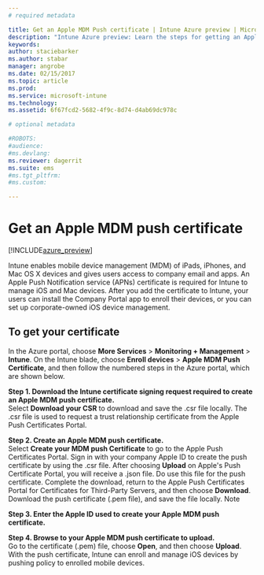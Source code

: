 ```yaml
---
# required metadata

title: Get an Apple MDM Push certificate | Intune Azure preview | Microsoft Docs
description: "Intune Azure preview: Learn the steps for getting an Apple MDM Push certificate to manage iOS devices with Intune."
keywords:
author: staciebarker
ms.author: stabar
manager: angrobe
ms.date: 02/15/2017
ms.topic: article
ms.prod:
ms.service: microsoft-intune
ms.technology:
ms.assetid: 6f67fcd2-5682-4f9c-8d74-d4ab69dc978c

# optional metadata

#ROBOTS:
#audience:
#ms.devlang:
ms.reviewer: dagerrit
ms.suite: ems
#ms.tgt_pltfrm:
#ms.custom:

---
```


# Get an Apple MDM push certificate 

[!INCLUDE[azure_preview](../includes/azure_preview.md)]

Intune enables mobile device management (MDM) of iPads, iPhones, and Mac OS X devices and gives users access to company email and apps. An Apple Push Notification service (APNs) certificate is required for Intune to manage iOS and Mac devices. After you add the certificate to Intune, your users can install the Company Portal app to enroll their devices, or you can set up corporate-owned iOS device management.

## To get your certificate
In the Azure portal, choose **More Services** > **Monitoring + Management** > **Intune**. On the Intune blade, choose **Enroll devices** > **Apple MDM Push Certificate**, and then follow the numbered steps in the Azure portal, which are shown below.

**Step 1. Download the Intune certificate signing request required to create an Apple MDM push certificate.**<br>
Select **Download your CSR** to download and save the .csr file locally. The .csr file is used to request a trust relationship certificate from the Apple Push Certificates Portal.

**Step 2. Create an Apple MDM push certificate.**<br>
Select **Create your MDM push Certificate** to go to the Apple Push Certificates Portal. Sign in with your company Apple ID to create the push certificate by using the .csr file. After choosing **Upload** on Apple's Push Certificate Portal, you will receive a .json file. Do use this file for the push certificate. Complete the download, return to the Apple Push Certificates Portal for Certificates for Third-Party Servers, and then choose **Download**. Download the push certificate (.pem file), and save the file locally.
Note

**Step 3. Enter the Apple ID used to create your Apple MDM push certificate.**

**Step 4. Browse to your Apple MDM push certificate to upload.**<br>
Go to the certificate (.pem) file, choose **Open**, and then choose **Upload**. With the push certificate, Intune can enroll and manage iOS devices by pushing policy to enrolled mobile devices.
